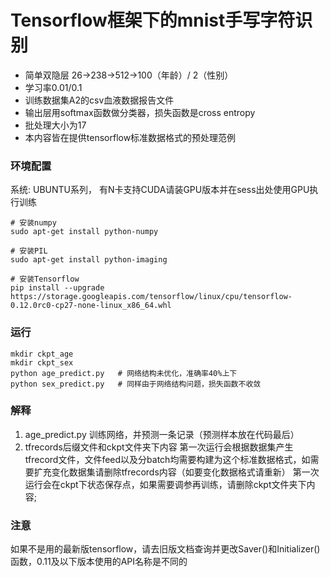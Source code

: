 # Tensorflow框架下的mnist手写字符识别
- 简单双隐层 26->238->512->100（年龄）/ 2（性别）
- 学习率0.01/0.1
- 训练数据集A2的csv血液数据报告文件
- 输出层用softmax函数做分类器，损失函数是cross entropy
- 批处理大小为17
- 本内容皆在提供tensorflow标准数据格式的预处理范例

### 环境配置
系统: UBUNTU系列， 有N卡支持CUDA请装GPU版本并在sess出处使用GPU执行训练

    # 安装numpy
    sudo apt-get install python-numpy
    
    # 安装PIL
    sudo apt-get install python-imaging
    
    # 安装Tensorflow
    pip install --upgrade https://storage.googleapis.com/tensorflow/linux/cpu/tensorflow-0.12.0rc0-cp27-none-linux_x86_64.whl
    
    
### 运行
    mkdir ckpt_age
    mkdir ckpt_sex
    python age_predict.py   # 网络结构未优化，准确率40%上下
    python sex_predict.py   # 同样由于网络结构问题，损失函数不收敛
### 解释
1. age_predict.py 
   训练网络，并预测一条记录（预测样本放在代码最后）
2. tfrecords后缀文件和ckpt文件夹下内容 
    第一次运行会根据数据集产生tfrecord文件，文件feed以及分batch均需要构建为这个标准数据格式，如需要扩充变化数据集请删除tfrecords内容（如要变化数据格式请重新）
    第一次运行会在ckpt下状态保存点，如果需要调参再训练，请删除ckpt文件夹下内容; 

### 注意
如果不是用的最新版tensorflow，请去旧版文档查询并更改Saver()和Initializer()函数，0.11及以下版本使用的API名称是不同的